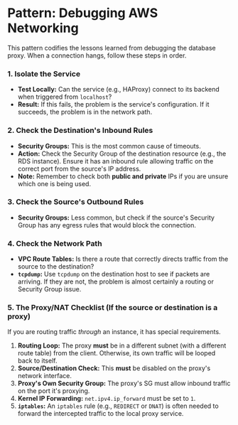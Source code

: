 # Pattern: Debugging AWS Networking

This pattern codifies the lessons learned from debugging the database proxy. When a connection hangs, follow these steps in order.

### 1. Isolate the Service
- **Test Locally:** Can the service (e.g., HAProxy) connect to its backend when triggered from `localhost`?
- **Result:** If this fails, the problem is the service's configuration. If it succeeds, the problem is in the network path.

### 2. Check the Destination's Inbound Rules
- **Security Groups:** This is the most common cause of timeouts.
- **Action:** Check the Security Group of the destination resource (e.g., the RDS instance). Ensure it has an inbound rule allowing traffic on the correct port from the source's IP address.
- **Note:** Remember to check both **public and private** IPs if you are unsure which one is being used.

### 3. Check the Source's Outbound Rules
- **Security Groups:** Less common, but check if the source's Security Group has any egress rules that would block the connection.

### 4. Check the Network Path
- **VPC Route Tables:** Is there a route that correctly directs traffic from the source to the destination?
- **`tcpdump`:** Use `tcpdump` on the destination host to see if packets are arriving. If they are not, the problem is almost certainly a routing or Security Group issue.

### 5. The Proxy/NAT Checklist (If the source or destination is a proxy)
If you are routing traffic *through* an instance, it has special requirements.

1.  **Routing Loop:** The proxy **must** be in a different subnet (with a different route table) from the client. Otherwise, its own traffic will be looped back to itself.
2.  **Source/Destination Check:** This **must** be disabled on the proxy's network interface.
3.  **Proxy's Own Security Group:** The proxy's SG must allow inbound traffic on the port it's proxying.
4.  **Kernel IP Forwarding:** `net.ipv4.ip_forward` must be set to `1`.
5.  **`iptables`:** An `iptables` rule (e.g., `REDIRECT` or `DNAT`) is often needed to forward the intercepted traffic to the local proxy service.
